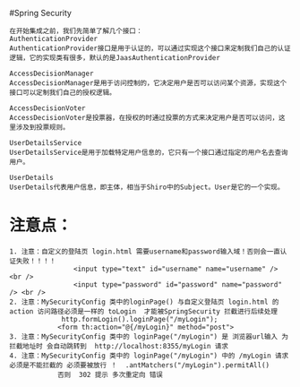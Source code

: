 #Spring Security 

    在开始集成之前，我们先简单了解几个接口：
    AuthenticationProvider
    AuthenticationProvider接口是用于认证的，可以通过实现这个接口来定制我们自己的认证逻辑，它的实现类有很多，默认的是JaasAuthenticationProvider
    
    AccessDecisionManager
    AccessDecisionManager是用于访问控制的，它决定用户是否可以访问某个资源，实现这个接口可以定制我们自己的授权逻辑。
    
    AccessDecisionVoter
    AccessDecisionVoter是投票器，在授权的时通过投票的方式来决定用户是否可以访问，这里涉及到投票规则。
    
    UserDetailsService
    UserDetailsService是用于加载特定用户信息的，它只有一个接口通过指定的用户名去查询用户。
    
    UserDetails
    UserDetails代表用户信息，即主体，相当于Shiro中的Subject。User是它的一个实现。
    
# 注意点：
    1. 注意：自定义的登陆页 login.html 需要username和password输入域！否则会一直认证失败！！！！
                    <input type="text" id="username" name="username" /> <br />
                    <input type="password" id="password" name="password" /> <br />
    2. 注意：MySecurityConfig 类中的loginPage() 与自定义登陆页 login.html 的 action 访问路径必须是一样的 toLogin  才能被SpringSecurity 拦截进行后续处理
                 http.formLogin().loginPage("/myLogin");
                <form th:action="@{/myLogin}" method="post">
    3. 注意：MySecurityConfig 类中的 loginPage("/myLogin") 是 浏览器url输入 为拦截地址时 会自动跳转到  http://localhost:8355/myLogin 请求
    4. 注意：MySecurityConfig 类中的 loginPage("/myLogin") 中的 /myLogin 请求必须是不能拦截的 必须要被放行 ！  .antMatchers("/myLogin").permitAll()
                否则  302 提示 多次重定向 错误
    
              
        